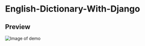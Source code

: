 # English-Dictionary-With-Django
## Preview
![Image of demo](https://github.com/hossainchisty/Photo-Gallery-app/blob/master/FinalDemo.png)